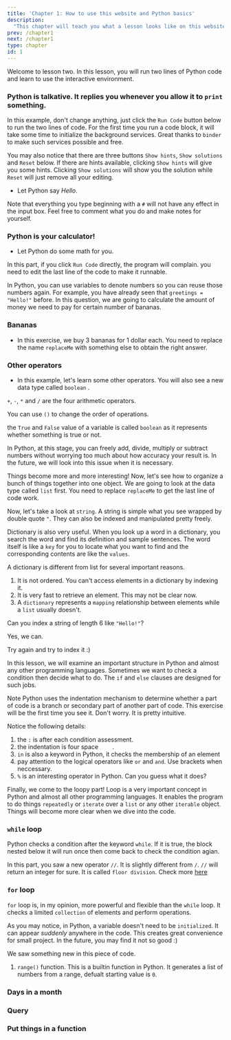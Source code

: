 ```yaml
---
title: 'Chapter 1: How to use this website and Python basics'
description:
  "This chapter will teach you what a lesson looks like on this website. It will also teach you some basic knowledge about a programming language called Python. All you need to do is some occasional clicking."
prev: /chapter1
next: /chapter1
type: chapter
id: 1
---
```


<exercise id="1" title="Start here" type="slides">

<slides source="chapter1_01_how_to_use_the_website">
</slides>

</exercise>

<exercise id="2" title="Use Python in this website">

Welcome to lesson two. In this lesson, you will run two lines of Python code and learn to use the interactive environment.

### Python is talkative. It replies you whenever you allow it to `print` something.

In this example, don't change anything, just click the `Run Code` button below to run the two lines of code. For the first time you run a code block, it will take some time to initialize the background services. Great thanks to `binder` to make such services possible and free.

You may also notice that there are three buttons `Show hints`, `Show solutions` and `Reset` below. If there are hints available, clicking `Show hints` will give you some hints. Clicking `Show solutions` will show you the solution while `Reset` will just remove all your editing.

- Let Python say *Hello*.

Note that everything you type beginning with a `#` will not have any effect in the input box. Feel free to comment what you do and make notes for yourself.

<codeblock id="01_02_01">
</codeblock>

### Python is your calculator!

- Let Python do some math for you.

In this part, if you click `Run Code` directly, the program will complain. you need to edit the last line of the code to make it runnable. 

<codeblock id="01_02_02">
</codeblock>

</exercise>

<exercise id="3" title="20-minute Python, variables and operators">

In Python, you can use variables to denote numbers so you can reuse those numbers again. For example, you have already seen that `greetings = "Hello!"` before. In this question, we are going to calculate the amount of money we need to pay for certain number of bananas.

### Bananas

- In this exercise, we buy 3 bananas for 1 dollar each. You need to replace the name `replaceMe` with something else to obtain the right answer.

<codeblock id="01_03_01">

</codeblock>

### Other operators

- In this example, let's learn some other operators. You will also see a new data type called `boolean`  .

<codeblock id="01_03_02">

`+`, `-`, `*` and `/` are the four arithmetic operators. 

You can use `()` to change the order of operations.

the `True` and `False` value of a variable is called `boolean` as it represents whether something is true or not.

In Python, at this stage, you can freely add, divide, multiply or subtract numbers without worrying too much about how accuracy your result is. In the future, we will look into this issue when it is necessary.

</codeblock>

</exercise>

<exercise id="4" title="20-minute Python, list, string and dictionary">

Things become more and more interesting! Now, let's see how to organize a bunch of things together into one object. We are going to look at the data type called `list` first. You need to replace `replaceMe` to get the last line of code work.

<codeblock id="01_04_01">

</codeblock>

Now, let's take a look at `string`. A string is simple what you see wrapped by double quote `"`. They can also be indexed and manipulated pretty freely.

<codeblock id="01_04_02">


</codeblock>

Dictionary is also very useful. When you look up a word in a dictionary, you search the word and find its definition and sample sentences. The word itself is like a `key` for you to locate what you want to find and the corresponding contents are like the `values`.

<codeblock id="01_04_03">


</codeblock>

A dictionary is different from list for several important reasons.

1. It is not ordered. You can't access elements in a dictionary by indexing it.
2. It is very fast to retrieve an element. This may not be clear now.
3. A `dictionary` represents a `mapping` relationship between elements while a `list` usually doesn't.

</exercise>

<exercise id="5" title="20-minute Python, mini summary one" type="slides">

<slides source="chapter1_02_mini_summary_one">
</slides>

</exercise>

<exercise id="6" title="20-minute Python, mini test one, question one" type="choice">

Can you index a string of length 6 like `"Hello!"`?

<choice>
<opt correct="true" text="Yes">

Yes, we can.

</opt>
<opt  text="No">

Try again and try to index it :)

</opt>
</choice>

</exercise>

<!-- <exercise id="6-2" title="20-minute Python, mini test one, question two" type="choice">

Can you change a character of a string of length 6 like `"Hello!"` by indexing? for example, does the following code work?

```python

stringA = "Hello!"
stringA[0] = "S"
```

<choice>

<opt text="Yes">

Try it in an interactive session and see what error you get.

</opt>
<opt correct="true" text="No">

Right. A string in Python is immutable.

</opt>
</choice>

</exercise> -->

<exercise id="7" title="20-minute Python, if and else">

In this lesson, we will examine an important structure in Python and almost any other programming languages. Sometimes we want to check a condition then decide what to do. The `if` and `else` clauses are designed for such jobs.

Note Python uses the indentation mechanism to determine whether a part of code is a branch or secondary part of another part of code. This exercise will be the first time you see it. Don't worry. It is pretty intuitive.

<codeblock id="01_07">

</codeblock>

Notice the following details:

1. the `:` is after each condition assessment.
2. the indentation is four space `    `.
3. `in` is also a keyword in Python, it checks the membership of an element
4. pay attention to the logical operators like `or` and `and`. Use brackets when neccessary.
5. `%` is an interesting operator in Python. Can you guess what it does?

</exercise>

<exercise id="8" title="20-minute Python, loops">

Finally, we come to the loopy part! Loop is a very important concept in Python and almost all other programming languages. It enables the program to do things `repeatedly` or `iterate` over a `list` or any other `iterable` object. Things will become more clear when we dive into the code.

### `while` loop

<codeblock id="01_08_01">

Python checks a condition after the keyword `while`. If it is true, the block nested below it will run once then come back to check the condition agian.

</codeblock>

In this part, you saw a new operator `//`. It is slightly different from `/`. `//` will return an integer for sure. It is called `floor division`. Check more [here](https://python-reference.readthedocs.io/en/latest/docs/operators/floor_division.html)

### `for` loop

`for` loop is, in my opinion, more powerful and flexible than the `while` loop. It checks a limited `collection` of elements and perform operations.
<codeblock id="01_08_02">

As you may notice, in Python, a variable doesn't need to be `initialized`. It can appear *suddenly* anywhere in the code. This creates great convenience for small project. In the future, you may find it not so good :)

We saw something new in this piece of code.

1. `range()` function. This is a builtin function in Python. It generates a list of numbers from a range, defualt starting value is `0`.


</codeblock>



</exercise>

<exercise id="9" title="20 minute Python, don't copy but write functions">


<codeblock id="01_09">


</codeblock>

</exercise>

<exercise id="10" title="20-minute Python, mini summary two" type="slides">

<slides source="chapter1_03_rule-based-matching">
</slides>

</exercise>

<exercise id="11" title="20-minute Python, mini test two">


<codeblock id="01_11">

</codeblock>

</exercise>

<exercise id="12" title="20-minute Python, a mini project">


### Days in a month

<codeblock id="01_12_01">

</codeblock>

### Query 

<codeblock id="01_12_02">


</codeblock>

### Put things in a function

<codeblock id="01_12_03">

</codeblock>

</exercise>
